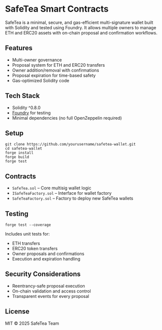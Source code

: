 SafeTea Smart Contracts
=======================

SafeTea is a minimal, secure, and gas-efficient multi-signature wallet built with Solidity and tested using Foundry. It allows multiple owners to manage ETH and ERC20 assets with on-chain proposal and confirmation workflows.

Features
--------

*   Multi-owner governance
*   Proposal system for ETH and ERC20 transfers
*   Owner addition/removal with confirmations
*   Proposal expiration for time-based safety
*   Gas-optimized Solidity code

Tech Stack
----------

*   Solidity ^0.8.0
*   [Foundry](https://book.getfoundry.sh/) for testing
*   Minimal dependencies (no full OpenZeppelin required)

Setup
-----

    git clone https://github.com/yourusername/safetea-wallet.git
    cd safetea-wallet
    forge install
    forge build
    forge test

Contracts
---------

*   `SafeTea.sol` – Core multisig wallet logic
*   `ISafeTeaFactory.sol` – Interface for wallet factory
*   `SafeTeaFactory.sol` – Factory to deploy new SafeTea wallets

Testing
-------

    forge test --coverage

Includes unit tests for:

*   ETH transfers
*   ERC20 token transfers
*   Owner proposals and confirmations
*   Execution and expiration handling

Security Considerations
-----------------------

*   Reentrancy-safe proposal execution
*   On-chain validation and access control
*   Transparent events for every proposal

License
-------

MIT © 2025 SafeTea Team
